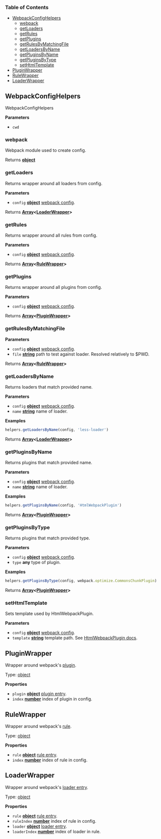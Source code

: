 ### Table of Contents

-   [WebpackConfigHelpers](#webpackconfighelpers)
    -   [webpack](#webpack)
    -   [getLoaders](#getloaders)
    -   [getRules](#getrules)
    -   [getPlugins](#getplugins)
    -   [getRulesByMatchingFile](#getrulesbymatchingfile)
    -   [getLoadersByName](#getloadersbyname)
    -   [getPluginsByName](#getpluginsbyname)
    -   [getPluginsByType](#getpluginsbytype)
    -   [setHtmlTemplate](#sethtmltemplate)
-   [PluginWrapper](#pluginwrapper)
-   [RuleWrapper](#rulewrapper)
-   [LoaderWrapper](#loaderwrapper)

## WebpackConfigHelpers

WebpackConfigHelpers

**Parameters**

-   `cwd`  

### webpack

Webpack module used to create config.

Returns **[object](https://developer.mozilla.org/en-US/docs/Web/JavaScript/Reference/Global_Objects/Object)** 

### getLoaders

Returns wrapper around all loaders from config.

**Parameters**

-   `config` **[object](https://developer.mozilla.org/en-US/docs/Web/JavaScript/Reference/Global_Objects/Object)** [webpack config](https://webpack.js.org/configuration/#options).

Returns **[Array](https://developer.mozilla.org/en-US/docs/Web/JavaScript/Reference/Global_Objects/Array)&lt;[LoaderWrapper](#loaderwrapper)>** 

### getRules

Returns wrapper around all rules from config.

**Parameters**

-   `config` **[object](https://developer.mozilla.org/en-US/docs/Web/JavaScript/Reference/Global_Objects/Object)** [webpack config](https://webpack.js.org/configuration/#options).

Returns **[Array](https://developer.mozilla.org/en-US/docs/Web/JavaScript/Reference/Global_Objects/Array)&lt;[RuleWrapper](#rulewrapper)>** 

### getPlugins

Returns wrapper around all plugins from config.

**Parameters**

-   `config` **[object](https://developer.mozilla.org/en-US/docs/Web/JavaScript/Reference/Global_Objects/Object)** [webpack config](https://webpack.js.org/configuration/#options).

Returns **[Array](https://developer.mozilla.org/en-US/docs/Web/JavaScript/Reference/Global_Objects/Array)&lt;[PluginWrapper](#pluginwrapper)>** 

### getRulesByMatchingFile

**Parameters**

-   `config` **[object](https://developer.mozilla.org/en-US/docs/Web/JavaScript/Reference/Global_Objects/Object)** [webpack config](https://webpack.js.org/configuration/#options).
-   `file` **[string](https://developer.mozilla.org/en-US/docs/Web/JavaScript/Reference/Global_Objects/String)** path to test against loader. Resolved relatively to $PWD.

Returns **[Array](https://developer.mozilla.org/en-US/docs/Web/JavaScript/Reference/Global_Objects/Array)&lt;[RuleWrapper](#rulewrapper)>** 

### getLoadersByName

Returns loaders that match provided name.

**Parameters**

-   `config` **[object](https://developer.mozilla.org/en-US/docs/Web/JavaScript/Reference/Global_Objects/Object)** [webpack config](https://webpack.js.org/configuration/#options).
-   `name` **[string](https://developer.mozilla.org/en-US/docs/Web/JavaScript/Reference/Global_Objects/String)** name of loader.

**Examples**

```javascript
helpers.getLoadersByName(config, 'less-loader')
```

Returns **[Array](https://developer.mozilla.org/en-US/docs/Web/JavaScript/Reference/Global_Objects/Array)&lt;[LoaderWrapper](#loaderwrapper)>** 

### getPluginsByName

Returns plugins that match provided name.

**Parameters**

-   `config` **[object](https://developer.mozilla.org/en-US/docs/Web/JavaScript/Reference/Global_Objects/Object)** [webpack config](https://webpack.js.org/configuration/#options).
-   `name` **[string](https://developer.mozilla.org/en-US/docs/Web/JavaScript/Reference/Global_Objects/String)** name of loader.

**Examples**

```javascript
helpers.getPluginsByName(config, 'HtmlWebpackPlugin')
```

Returns **[Array](https://developer.mozilla.org/en-US/docs/Web/JavaScript/Reference/Global_Objects/Array)&lt;[PluginWrapper](#pluginwrapper)>** 

### getPluginsByType

Returns plugins that match provided type.

**Parameters**

-   `config` **[object](https://developer.mozilla.org/en-US/docs/Web/JavaScript/Reference/Global_Objects/Object)** [webpack config](https://webpack.js.org/configuration/#options).
-   `type` **any** type of plugin.

**Examples**

```javascript
helpers.getPluginsByType(config, webpack.optimize.CommonsChunkPlugin)
```

Returns **[Array](https://developer.mozilla.org/en-US/docs/Web/JavaScript/Reference/Global_Objects/Array)&lt;[PluginWrapper](#pluginwrapper)>** 

### setHtmlTemplate

Sets template used by HtmlWebpackPlugin.

**Parameters**

-   `config` **[object](https://developer.mozilla.org/en-US/docs/Web/JavaScript/Reference/Global_Objects/Object)** [webpack config](https://webpack.js.org/configuration/#options).
-   `template` **[string](https://developer.mozilla.org/en-US/docs/Web/JavaScript/Reference/Global_Objects/String)** template path. See [HtmlWebpackPlugin docs](https://github.com/jantimon/html-webpack-plugin/blob/master/docs/template-option.md).

## PluginWrapper

Wrapper around webpack's [plugin](https://webpack.js.org/configuration/plugins/#plugins).

Type: [object](https://developer.mozilla.org/en-US/docs/Web/JavaScript/Reference/Global_Objects/Object)

**Properties**

-   `plugin` **[object](https://developer.mozilla.org/en-US/docs/Web/JavaScript/Reference/Global_Objects/Object)** [plugin entry](https://webpack.js.org/configuration/plugins/#plugins).
-   `index` **[number](https://developer.mozilla.org/en-US/docs/Web/JavaScript/Reference/Global_Objects/Number)** index of plugin in config.

## RuleWrapper

Wrapper around webpack's [rule](https://webpack.js.org/configuration/module/#module-rules).

Type: [object](https://developer.mozilla.org/en-US/docs/Web/JavaScript/Reference/Global_Objects/Object)

**Properties**

-   `rule` **[object](https://developer.mozilla.org/en-US/docs/Web/JavaScript/Reference/Global_Objects/Object)** [rule entry](https://webpack.js.org/configuration/module/#module-rules).
-   `index` **[number](https://developer.mozilla.org/en-US/docs/Web/JavaScript/Reference/Global_Objects/Number)** index of rule in config.

## LoaderWrapper

Wrapper around webpack's [loader entry](https://webpack.js.org/configuration/module/#useentry).

Type: [object](https://developer.mozilla.org/en-US/docs/Web/JavaScript/Reference/Global_Objects/Object)

**Properties**

-   `rule` **[object](https://developer.mozilla.org/en-US/docs/Web/JavaScript/Reference/Global_Objects/Object)** [rule entry](https://webpack.js.org/configuration/module/#module-rules).
-   `ruleIndex` **[number](https://developer.mozilla.org/en-US/docs/Web/JavaScript/Reference/Global_Objects/Number)** index of rule in config.
-   `loader` **[object](https://developer.mozilla.org/en-US/docs/Web/JavaScript/Reference/Global_Objects/Object)** [loader entry](https://webpack.js.org/configuration/module/#useentry).
-   `loaderIndex` **[number](https://developer.mozilla.org/en-US/docs/Web/JavaScript/Reference/Global_Objects/Number)** index of loader in rule.
